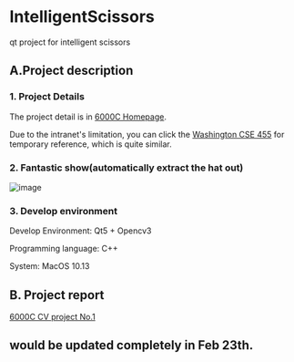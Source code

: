 # IntelligentScissors
qt project for intelligent scissors

## A.Project description 
### 1. Project Details
The project detail is in [6000C Homepage](https://home.cse.ust.hk/~cktang/msbd6000c/Password_Only/projects/iscissor/index.html). 

Due to the intranet's limitation, you can click the [Washington CSE 455](https://courses.cs.washington.edu/courses/cse455/03wi/projects/project1/web/project1.htm) for temporary reference, which is quite similar.

### 2. Fantastic show(automatically extract the hat out)
![image](https://github.com/wsgtcyx/wsgtcyx.github.io/blob/master/img/intelligent%20scissors/dynamic.gif)

### 3. Develop environment
Develop Environment: Qt5 + Opencv3

Programming language: C++

System: MacOS 10.13

## B. Project report
[6000C CV project No.1](https://wsgtcyx.github.io/2018/02/07/IntelligentScissors/)

## would be updated completely in Feb 23th.
